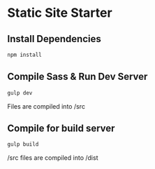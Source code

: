 # Static Site Starter

## Install Dependencies

```bash
npm install
```

## Compile Sass & Run Dev Server

```bash
gulp dev
```

Files are compiled into /src

## Compile for build server

```bash
gulp build
```

/src files are compiled into /dist
